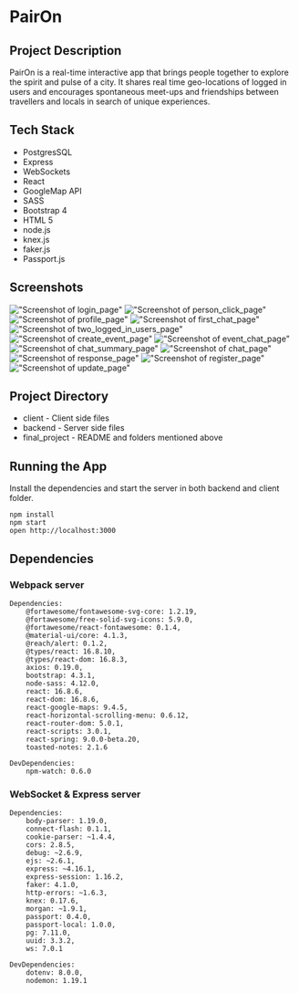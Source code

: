 # PairOn

## Project Description

PairOn is a real-time interactive app that brings people together to explore the spirit and pulse of a city. It shares real time geo-locations of logged in users and encourages spontaneous meet-ups and friendships between travellers and locals in search of unique experiences.

## Tech Stack

- PostgresSQL
- Express
- WebSockets
- React
- GoogleMap API
- SASS
- Bootstrap 4
- HTML 5
- node.js
- knex.js
- faker.js
- Passport.js

## Screenshots

!["Screenshot of login_page"](docs/login.png)
!["Screenshot of person_click_page"](docs/person_click.png)
!["Screenshot of profile_page"](docs/profile.png)
!["Screenshot of first_chat_page"](docs/first_chat.png)
!["Screenshot of two_logged_in_users_page"](docs/two_logged_in_users.png)
!["Screenshot of create_event_page"](docs/create_event.png)
!["Screenshot of event_chat_page"](docs/event_chat.png)
!["Screenshot of chat_summary_page"](docs/chat_summary.png)
!["Screenshot of chat_page"](docs/chat_page.png)
!["Screenshot of response_page"](docs/response.png)
!["Screenshot of register_page"](docs/register.png)
!["Screenshot of update_page"](docs/update.png)

## Project Directory

- client - Client side files
- backend - Server side files
- final_project - README and folders mentioned above

## Running the App


Install the dependencies and start the server in both backend and client folder.

```
npm install
npm start
open http://localhost:3000

```

## Dependencies


### Webpack server

    Dependencies:
        @fortawesome/fontawesome-svg-core: 1.2.19,
        @fortawesome/free-solid-svg-icons: 5.9.0,
        @fortawesome/react-fontawesome: 0.1.4,
        @material-ui/core: 4.1.3,
        @reach/alert: 0.1.2,
        @types/react: 16.8.10,
        @types/react-dom: 16.8.3,
        axios: 0.19.0,
        bootstrap: 4.3.1,
        node-sass: 4.12.0,
        react: 16.8.6,
        react-dom: 16.8.6,
        react-google-maps: 9.4.5,
        react-horizontal-scrolling-menu: 0.6.12,
        react-router-dom: 5.0.1,
        react-scripts: 3.0.1,
        react-spring: 9.0.0-beta.20,
        toasted-notes: 2.1.6

    DevDependencies:
        npm-watch: 0.6.0

### WebSocket & Express server

    Dependencies: 
        body-parser: 1.19.0,
        connect-flash: 0.1.1,
        cookie-parser: ~1.4.4,
        cors: 2.8.5,
        debug: ~2.6.9,
        ejs: ~2.6.1,
        express: ~4.16.1,
        express-session: 1.16.2,
        faker: 4.1.0,
        http-errors: ~1.6.3,
        knex: 0.17.6,
        morgan: ~1.9.1,
        passport: 0.4.0,
        passport-local: 1.0.0,
        pg: 7.11.0,
        uuid: 3.3.2,
        ws: 7.0.1

    DevDependencies:
        dotenv: 8.0.0,
        nodemon: 1.19.1